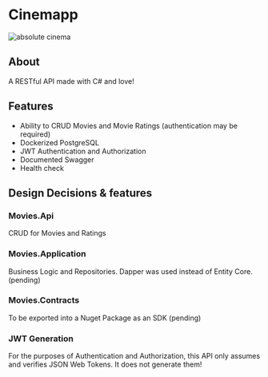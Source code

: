 # Cinemapp

![absolute cinema](https://media.tenor.com/w5jeyHGonH0AAAAe/absolute-cinema-meme.png)

## About

A RESTful API made with C# and love!

## Features
- Ability to CRUD Movies and Movie Ratings (authentication may be required)
- Dockerized PostgreSQL
- JWT Authentication and Authorization
- Documented Swagger
- Health check

## Design Decisions & features

### Movies.Api
CRUD for Movies and Ratings

### Movies.Application
Business Logic and Repositories. 
Dapper was used instead of Entity Core. (pending)

### Movies.Contracts
To be exported into a Nuget Package as an SDK (pending)


### JWT Generation
For the purposes of Authentication and Authorization, this API only assumes and verifies JSON Web Tokens. It does not generate them!